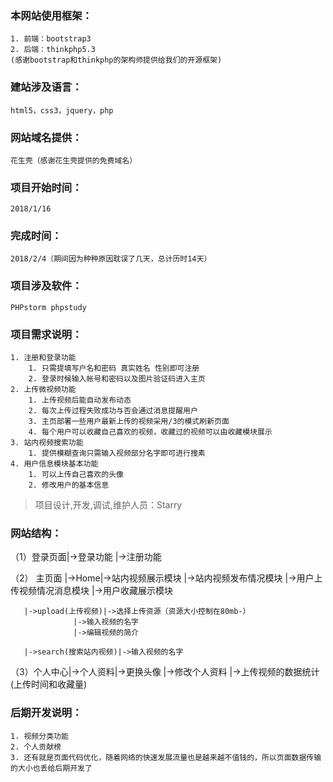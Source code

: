 ### 本网站使用框架：
	1. 前端：bootstrap3
	2. 后端：thinkphp5.3
	(感谢bootstrap和thinkphp的架构师提供给我们的开源框架)
### 建站涉及语言：
	html5，css3，jquery，php
### 网站域名提供：
	花生壳（感谢花生壳提供的免费域名）

### 项目开始时间：
	2018/1/16	
### 完成时间：
	2018/2/4（期间因为种种原因耽误了几天，总计历时14天）
### 项目涉及软件：
	PHPstorm phpstudy
### 项目需求说明：
	1. 注册和登录功能
		1. 只需提填写户名和密码 真实姓名 性别即可注册
		2. 登录时候输入帐号和密码以及图片验证码进入主页
	2. 上传微视频功能
		1. 上传视频后能自动发布动态
		2. 每次上传过程失败成功与否会通过消息提醒用户
		3. 主页部署一些用户最新上传的视频采用/3的模式刷新页面
		4. 每个用户可以收藏自己喜欢的视频，收藏过的视频可以由收藏模块展示
	3. 站内视频搜索功能
		1. 提供模糊查询只需输入视频部分名字即可进行搜素
	4. 用户信息模块基本功能
		1. 可以上传自己喜欢的头像
		2. 修改用户的基本信息
> 项目设计,开发,调试,维护人员：Starry
			
### 网站结构：
（1）登录页面|->登录功能
	  |->注册功能
				   
（2） 主页面  |->Home|->站内视频展示模块
	   |->站内视频发布情况模块
	   |->用户上传视频情况消息模块
	   |->用户收藏展示模块
						  
	   |->upload(上传视频)|->选择上传资源（资源大小控制在80mb-）
			      |->输入视频的名字
			      |->编辑视频的简介
									  
	   |->search(搜索站内视频)|->输入视频的名字
				   
（3）个人中心|->个人资料|->更换头像
	   |->修改个人资料
	   |->上传视频的数据统计(上传时间和收藏量)
							  
### 后期开发说明：
	1. 视频分类功能
	2. 个人贡献榜
	3. 还有就是页面代码优化，随着网络的快速发展流量也是越来越不值钱的，所以页面数据传输的大小也丢给后期开发了
